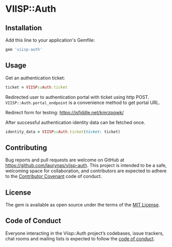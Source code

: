 # VIISP::Auth

## Installation

Add this line to your application's Gemfile:

```ruby
gem 'viisp-auth'
```

## Usage

Get an authentication ticket:

```ruby
ticket = VIISP::Auth.ticket
```

Redirected user to authentication portal with ticket using http POST.
`VIISP::Auth.portal_endpoint` is a convenience method to get portal URL.

Redirect form for testing: https://jsfiddle.net/kmrzpqwk/

After successful authentication identity data can be fetched once.

```ruby
identity_data = VIISP::Auth.ticket(ticket: ticket)
```

## Contributing

Bug reports and pull requests are welcome on GitHub at https://github.com/laurynas/viisp-auth. This project is intended to be a safe, welcoming space for collaboration, and contributors are expected to adhere to the [Contributor Covenant](http://contributor-covenant.org) code of conduct.

## License

The gem is available as open source under the terms of the [MIT License](https://opensource.org/licenses/MIT).

## Code of Conduct

Everyone interacting in the Viisp::Auth project’s codebases, issue trackers, chat rooms and mailing lists is expected to follow the [code of conduct](https://github.com/[USERNAME]/viisp-auth/blob/master/CODE_OF_CONDUCT.md).

